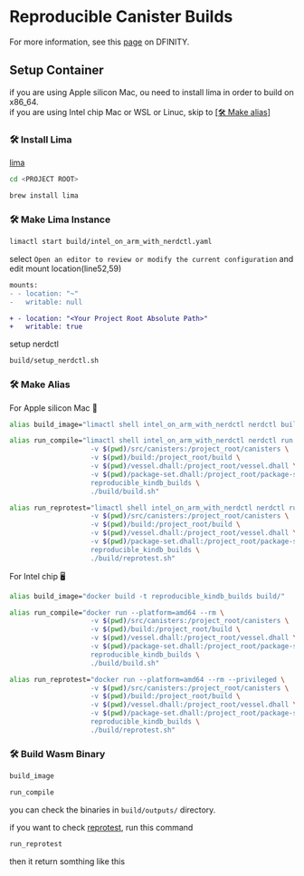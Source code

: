 
# Reproducible Canister Builds
For more information, see this [page](https://internetcomputer.org/docs/current/developer-docs/backend/reproducible-builds) on DFINITY.
## Setup Container
if you are using Apple silicon Mac, ou need to install lima in order to build on x86_64.  
if you are using Intel chip Mac or WSL or Linuc, skip to [[🛠 Make alias]](#🛠-make-alias)

### 🛠 Install Lima
[lima](https://github.com/lima-vm/lima)

```bash
cd <PROJECT ROOT>
```

```bash
brew install lima
```

### 🛠 Make Lima Instance
```bash
limactl start build/intel_on_arm_with_nerdctl.yaml
```
select `Open an editor to review or modify the current configuration` and edit mount location(line52,59)
```diff
mounts:
- - location: "~"
-   writable: null

+ - location: "<Your Project Root Absolute Path>"
+   writable: true
```
setup nerdctl 
```bash
build/setup_nerdctl.sh
```

### 🛠 Make Alias
For Apple silicon Mac 🍎
```bash
alias build_image="limactl shell intel_on_arm_with_nerdctl nerdctl build --platform=amd64 -t reproducible_kindb_builds build/"

alias run_compile="limactl shell intel_on_arm_with_nerdctl nerdctl run --platform=amd64 --rm \
                    -v $(pwd)/src/canisters:/project_root/canisters \
                    -v $(pwd)/build:/project_root/build \
                    -v $(pwd)/vessel.dhall:/project_root/vessel.dhall \
                    -v $(pwd)/package-set.dhall:/project_root/package-set.dhall \
                    reproducible_kindb_builds \
                    ./build/build.sh"

alias run_reprotest="limactl shell intel_on_arm_with_nerdctl nerdctl run --platform=amd64 --rm --privileged \
                    -v $(pwd)/src/canisters:/project_root/canisters \
                    -v $(pwd)/build:/project_root/build \
                    -v $(pwd)/vessel.dhall:/project_root/vessel.dhall \
                    -v $(pwd)/package-set.dhall:/project_root/package-set.dhall \
                    reproducible_kindb_builds \
                    ./build/reprotest.sh"
```

For Intel chip 🖥 
```bash
alias build_image="docker build -t reproducible_kindb_builds build/"

alias run_compile="docker run --platform=amd64 --rm \
                    -v $(pwd)/src/canisters:/project_root/canisters \
                    -v $(pwd)/build:/project_root/build \
                    -v $(pwd)/vessel.dhall:/project_root/vessel.dhall \
                    -v $(pwd)/package-set.dhall:/project_root/package-set.dhall \
                    reproducible_kindb_builds \
                    ./build/build.sh"

alias run_reprotest="docker run --platform=amd64 --rm --privileged \
                    -v $(pwd)/src/canisters:/project_root/canisters \
                    -v $(pwd)/build:/project_root/build \
                    -v $(pwd)/vessel.dhall:/project_root/vessel.dhall \
                    -v $(pwd)/package-set.dhall:/project_root/package-set.dhall \
                    reproducible_kindb_builds \
                    ./build/reprotest.sh"
```

### 🛠 Build Wasm Binary
```bash
build_image
```
```bash
run_compile
```
you can check the binaries in `build/outputs/` directory.

if you want to check [reprotest](https://salsa.debian.org/reproducible-builds/reprotest), run this command
```bash
run_reprotest
```
then it return somthing like this
```
```
